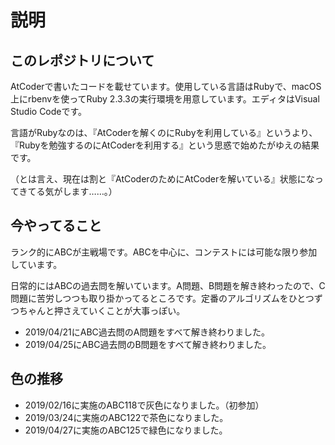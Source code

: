 # 説明

## このレポジトリについて

AtCoderで書いたコードを載せています。使用している言語はRubyで、macOS上にrbenvを使ってRuby 2.3.3の実行環境を用意しています。エディタはVisual Studio Codeです。

言語がRubyなのは、『AtCoderを解くのにRubyを利用している』というより、『Rubyを勉強するのにAtCoderを利用する』という思惑で始めたがゆえの結果です。

（とは言え、現在は割と『AtCoderのためにAtCoderを解いている』状態になってきてる気がします……。）

## 今やってること

ランク的にABCが主戦場です。ABCを中心に、コンテストには可能な限り参加しています。

日常的にはABCの過去問を解いています。A問題、B問題を解き終わったので、C問題に苦労しつつも取り掛かってるところです。定番のアルゴリズムをひとつずつちゃんと押さえていくことが大事っぽい。

- 2019/04/21にABC過去問のA問題をすべて解き終わりました。
- 2019/04/25にABC過去問のB問題をすべて解き終わりました。

## 色の推移

- 2019/02/16に実施のABC118で灰色になりました。（初参加）
- 2019/03/24に実施のABC122で茶色になりました。
- 2019/04/27に実施のABC125で緑色になりました。
